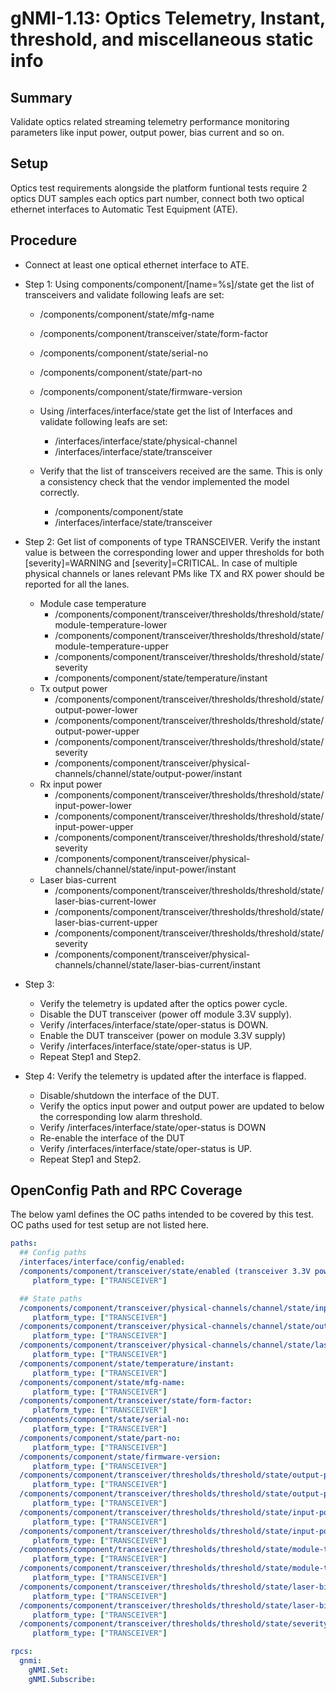 # gNMI-1.13: Optics Telemetry, Instant, threshold, and miscellaneous static info

## Summary

Validate optics related streaming telemetry performance monitoring parameters
like input power, output power, bias current and so on.

## Setup
Optics test requirements alongside the platform funtional tests require 2
optics DUT samples each optics part number, connect both two optical ethernet interfaces
to Automatic Test Equipment (ATE). 


## Procedure

*   Connect at least one optical ethernet interface to ATE.
*   Step 1: Using components/component/[name=%s]/state get the list of transceivers and validate
    following leafs are set:

    *   /components/component/state/mfg-name
    *   /components/component/transceiver/state/form-factor
    *   /components/component/state/serial-no
    *   /components/component/state/part-no
    *   /components/component/state/firmware-version

    *   Using /interfaces/interface/state get the list of Interfaces and
        validate following leafs are set:

        *   /interfaces/interface/state/physical-channel
        *   /interfaces/interface/state/transceiver

    *   Verify that the list of transceivers received are the same. This is only a
        consistency check that the vendor implemented the model correctly.

        *   /components/component/state
        *   /interfaces/interface/state/transceiver

*   Step 2: Get list of components of type TRANSCEIVER. Verify the instant value is
    between the corresponding lower and upper thresholds for both
    [severity]=WARNING and [severity]=CRITICAL. In case of multiple physical
    channels or lanes relevant PMs like TX and RX power should be reported for
    all the lanes. 
    *   Module case temperature
        *   /components/component/transceiver/thresholds/threshold/state/module-temperature-lower
        *   /components/component/transceiver/thresholds/threshold/state/module-temperature-upper
        *   /components/component/transceiver/thresholds/threshold/state/severity
        *   /components/component/state/temperature/instant
    *   Tx output power
        *   /components/component/transceiver/thresholds/threshold/state/output-power-lower
        *   /components/component/transceiver/thresholds/threshold/state/output-power-upper
        *   /components/component/transceiver/thresholds/threshold/state/severity
        *   /components/component/transceiver/physical-channels/channel/state/output-power/instant
    *   Rx input power
        *   /components/component/transceiver/thresholds/threshold/state/input-power-lower
        *   /components/component/transceiver/thresholds/threshold/state/input-power-upper
        *   /components/component/transceiver/thresholds/threshold/state/severity
        *   /components/component/transceiver/physical-channels/channel/state/input-power/instant
    *   Laser bias-current
        *   /components/component/transceiver/thresholds/threshold/state/laser-bias-current-lower
        *   /components/component/transceiver/thresholds/threshold/state/laser-bias-current-upper
        *   /components/component/transceiver/thresholds/threshold/state/severity
        *   /components/component/transceiver/physical-channels/channel/state/laser-bias-current/instant

* Step 3: 
    *   Verify the telemetry is updated after the optics power cycle.
    *   Disable the DUT transceiver (power off module 3.3V supply).
    *   Verify /interfaces/interface/state/oper-status is DOWN.
    *   Enable the DUT transceiver (power on module 3.3V supply)
    *   Verify /interfaces/interface/state/oper-status is UP.
    *   Repeat Step1 and Step2.

* Step 4: Verify the telemetry is updated after the interface is flapped.
    *   Disable/shutdown the interface of the DUT.
    *   Verify the optics input power and output power are updated to below the corresponding low alarm threshold.
    *   Verify /interfaces/interface/state/oper-status is DOWN
    *   Re-enable the interface of the DUT
    *   Verify /interfaces/interface/state/oper-status is UP.
    *   Repeat Step1 and Step2.

## OpenConfig Path and RPC Coverage
The below yaml defines the OC paths intended to be covered by this test. OC
paths used for test setup are not listed here.

```yaml
paths:
  ## Config paths
  /interfaces/interface/config/enabled:
  /components/component/transceiver/state/enabled (transceiver 3.3V power supply on/off):
     platform_type: ["TRANSCEIVER"]

  ## State paths
  /components/component/transceiver/physical-channels/channel/state/input-power/instant:
     platform_type: ["TRANSCEIVER"]
  /components/component/transceiver/physical-channels/channel/state/output-power/instant:
     platform_type: ["TRANSCEIVER"]
  /components/component/transceiver/physical-channels/channel/state/laser-bias-current/instant:
     platform_type: ["TRANSCEIVER"]
  /components/component/state/temperature/instant:
     platform_type: ["TRANSCEIVER"]
  /components/component/state/mfg-name:
     platform_type: ["TRANSCEIVER"]
  /components/component/transceiver/state/form-factor:
     platform_type: ["TRANSCEIVER"]
  /components/component/state/serial-no:
     platform_type: ["TRANSCEIVER"]
  /components/component/state/part-no:
     platform_type: ["TRANSCEIVER"]
  /components/component/state/firmware-version:
     platform_type: ["TRANSCEIVER"]
  /components/component/transceiver/thresholds/threshold/state/output-power-lower:
     platform_type: ["TRANSCEIVER"]
  /components/component/transceiver/thresholds/threshold/state/output-power-upper:
     platform_type: ["TRANSCEIVER"]
  /components/component/transceiver/thresholds/threshold/state/input-power-lower:
     platform_type: ["TRANSCEIVER"]
  /components/component/transceiver/thresholds/threshold/state/input-power-upper:
     platform_type: ["TRANSCEIVER"]
  /components/component/transceiver/thresholds/threshold/state/module-temperature-lower:
     platform_type: ["TRANSCEIVER"]
  /components/component/transceiver/thresholds/threshold/state/module-temperature-upper:
     platform_type: ["TRANSCEIVER"]
  /components/component/transceiver/thresholds/threshold/state/laser-bias-current-lower:
     platform_type: ["TRANSCEIVER"]
  /components/component/transceiver/thresholds/threshold/state/laser-bias-current-upper:
     platform_type: ["TRANSCEIVER"]
  /components/component/transceiver/thresholds/threshold/state/severity:
     platform_type: ["TRANSCEIVER"]

rpcs:
  gnmi:
    gNMI.Set:
    gNMI.Subscribe:
```